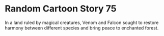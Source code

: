 # Random Cartoon Story 75

In a land ruled by magical creatures, Venom and Falcon sought to restore harmony between different species and bring peace to enchanted forest.